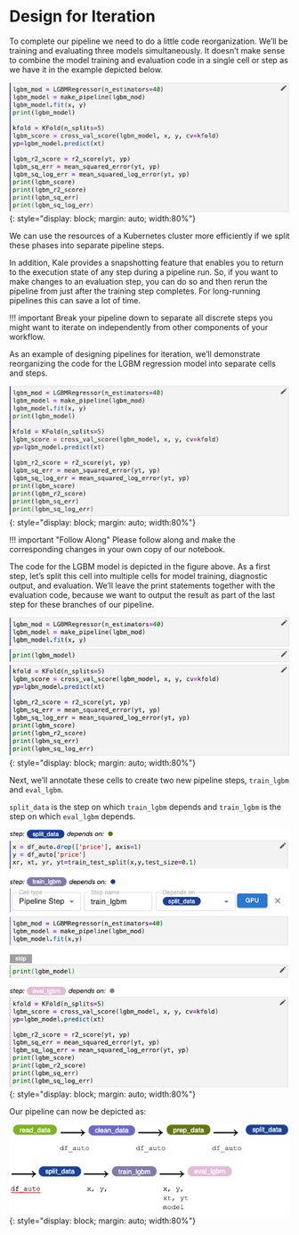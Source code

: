 # Design for Iteration

To complete our pipeline we need to do a little code reorganization. We’ll be
training and evaluating three models simultaneously. It doesn’t make sense to
combine the model training and evaluation code in a single cell or step as we
have it in the example depicted below. 

![lgbm cell](images/lgbm-cell.png)
{: style="display: block; margin: auto; width:80%"}

We can use the resources of a Kubernetes cluster more efficiently if we split
these phases into separate pipeline steps.

In addition, Kale provides a snapshotting feature that enables you to return to
the execution state of any step during a pipeline run. So, if you want to make
changes to an evaluation step, you can do so and then rerun the pipeline from
just after the training step completes. For long-running pipelines this can
save a lot of time. 

!!! important
    Break your pipeline down to separate all discrete steps you might want to
    iterate on independently from other components of your workflow. 

As an example of designing pipelines for iteration, we’ll demonstrate
reorganizing the code for the LGBM regression model into separate cells and
steps. 

![move data](images/lgbm-cell.png)
{: style="display: block; margin: auto; width:80%"}

!!! important "Follow Along"
    Please follow along and make the corresponding changes in your own copy of
    our notebook.

The code for the LGBM model is depicted in the figure above. As a first step,
let’s split this cell into multiple cells for model training, diagnostic output,
and evaluation. We’ll leave the print statements together with the evaluation
code, because we want to output the result as part of the last step for these
branches of our pipeline.

![move data](images/split-lgbm.png)
{: style="display: block; margin: auto; width:80%"}

Next, we’ll annotate these cells to create two new pipeline steps, `train_lgbm`
and `eval_lgbm`. 

`split_data` is the step on which `train_lgbm` depends and `train_lgbm` is the
step on which `eval_lgbm` depends.

![move data](images/split_data.png)
{: style="display: block; margin: auto; width:80%"}

Our pipeline can now be depicted as:

![move data](images/pipeline-eval_lgbm.png)
{: style="display: block; margin: auto; width:80%"}